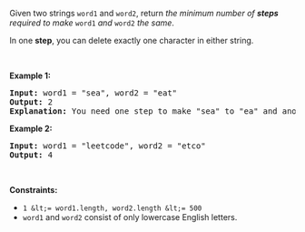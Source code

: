Given two strings `` word1 `` and `` word2 ``, return _the minimum number of __steps__ required to make_ `` word1 `` _and_ `` word2 `` _the same_.

In one __step__, you can delete exactly one character in either string.

&nbsp;

__Example 1:__

<pre>
<strong>Input:</strong> word1 = "sea", word2 = "eat"
<strong>Output:</strong> 2
<strong>Explanation:</strong> You need one step to make "sea" to "ea" and another step to make "eat" to "ea".
</pre>

__Example 2:__

<pre>
<strong>Input:</strong> word1 = "leetcode", word2 = "etco"
<strong>Output:</strong> 4
</pre>

&nbsp;

__Constraints:__

*   `` 1 &lt;= word1.length, word2.length &lt;= 500 ``
*   `` word1 `` and `` word2 `` consist of only lowercase English letters.
